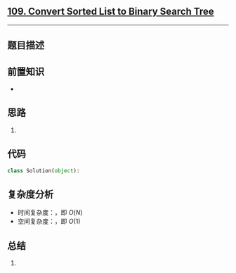 ## [109. Convert Sorted List to Binary Search Tree](https://leetcode.com/problems/convert-sorted-list-to-binary-search-tree/description/)

---
## 题目描述



## 前置知识
- 

## 思路
1. 

## 代码
```python
class Solution(object):      
```

## 复杂度分析
- 时间复杂度：，即 $O(N)$
- 空间复杂度：，即 $O(1)$



## 总结
1. 